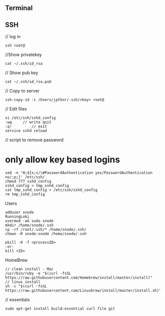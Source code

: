 ## Terminal

## SSH

// log in
```
ssh root@
```

//Show privatekey
```
cat ~/.ssh/id_rsa
```

// Show pub key
```
cat ~/.ssh/id_rsa.pub
```

// Copy to server
```
ssh-copy-id -i /Users/jpthor/.ssh/<key> root@
```

// Edit files
```
vi /etc/ssh/sshd_config
:wq		// write quit
:q! 		// exit
service sshd reload
```


// script to remove password
# only allow key based logins
```
sed -n 'H;${x;s/\#PasswordAuthentication yes/PasswordAuthentication no/;p;}' /etc/ssh/
chmod 777 sshd_config
sshd_config > tmp_sshd_config
cat tmp_sshd_config > /etc/ssh/sshd_config
rm tmp_sshd_config
```

Users
```
adduser snode
RunningLoki
usermod -aG sudo snode
mkdir /home/snode/.ssh
cp -rf /root/.ssh/* /home/snode/.ssh/
chown -R snode:snode /home/snode/.ssh
```
```
pkill -9 -f <processID>
-or-
kill <ID>
```


HomeBrew
```
// clean install - Mac
/usr/bin/ruby -e "$(curl -fsSL https://raw.githubusercontent.com/Homebrew/install/master/install)"
// linus install
sh -c "$(curl -fsSL https://raw.githubusercontent.com/Linuxbrew/install/master/install.sh)"
```

// essentials
```
sudo apt-get install build-essential curl file git
```
